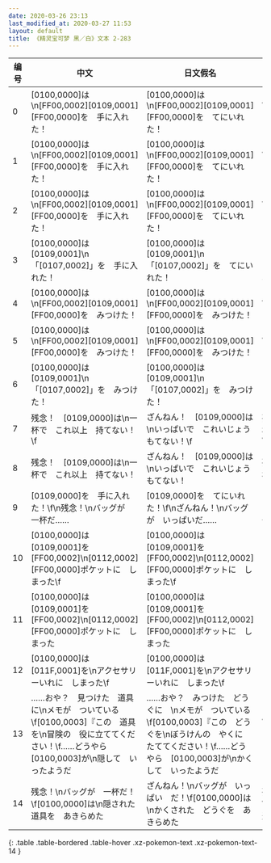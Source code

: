 ```yaml
---
date: 2020-03-26 23:13
last_modified_at: 2020-03-27 11:53
layout: default
title: 《精灵宝可梦 黑／白》文本 2-283
---
```

| 编号 | 中文 | 日文假名 | 日文汉字 |
| ---- | ---- | ---- | --- |
| 0 | [0100,0000]は\n[FF00,0002][0109,0001][FF00,0000]を　手に入れた！ | [0100,0000]は\n[FF00,0002][0109,0001][FF00,0000]を　てにいれた！ | [0100,0000]は\n[FF00,0002][0109,0001][FF00,0000]を　手に入れた！ |
| 1 | [0100,0000]は\n[FF00,0002][0109,0001][FF00,0000]を　手に入れた！ | [0100,0000]は\n[FF00,0002][0109,0001][FF00,0000]を　てにいれた！ | [0100,0000]は\n[FF00,0002][0109,0001][FF00,0000]を　手に入れた！ |
| 2 | [0100,0000]は\n[FF00,0002][0109,0001][FF00,0000]を　手に入れた！ | [0100,0000]は\n[FF00,0002][0109,0001][FF00,0000]を　てにいれた！ | [0100,0000]は\n[FF00,0002][0109,0001][FF00,0000]を　手に入れた！ |
| 3 | [0100,0000]は　[0109,0001]\n「[0107,0002]」を　手に入れた！ | [0100,0000]は　[0109,0001]\n「[0107,0002]」を　てにいれた！ | [0100,0000]は　[0109,0001]\n「[0107,0002]」を　手に入れた！ |
| 4 | [0100,0000]は\n[FF00,0002][0109,0001][FF00,0000]を　みつけた！ | [0100,0000]は\n[FF00,0002][0109,0001][FF00,0000]を　みつけた！ | [0100,0000]は\n[FF00,0002][0109,0001][FF00,0000]を　みつけた！ |
| 5 | [0100,0000]は\n[FF00,0002][0109,0001][FF00,0000]を　みつけた！ | [0100,0000]は\n[FF00,0002][0109,0001][FF00,0000]を　みつけた！ | [0100,0000]は\n[FF00,0002][0109,0001][FF00,0000]を　みつけた！ |
| 6 | [0100,0000]は　[0109,0001]\n「[0107,0002]」を　みつけた！ | [0100,0000]は　[0109,0001]\n「[0107,0002]」を　みつけた！ | [0100,0000]は　[0109,0001]\n「[0107,0002]」を　みつけた！ |
| 7 | 残念！　[0109,0000]は\n一杯で　これ以上　持てない！\f | ざんねん！　[0109,0000]は\nいっぱいで　これいじょう　もてない！\f | 残念！　[0109,0000]は\n一杯で　これ以上　持てない！\f |
| 8 | 残念！　[0109,0000]は\n一杯で　これ以上　持てない！ | ざんねん！　[0109,0000]は\nいっぱいで　これいじょう　もてない！ | 残念！　[0109,0000]は\n一杯で　これ以上　持てない！ |
| 9 | [0109,0000]を　手に入れた！\f\n残念！\nバッグが　一杯だ…… | [0109,0000]を　てにいれた！\f\nざんねん！\nバッグが　いっぱいだ…… | [0109,0000]を　手に入れた！\f\n残念！\nバッグが　一杯だ…… |
| 10 | [0100,0000]は　[0109,0001]を[FF00,0002]\n[0112,0002][FF00,0000]ポケットに　しまった\f | [0100,0000]は　[0109,0001]を[FF00,0002]\n[0112,0002][FF00,0000]ポケットに　しまった\f | [0100,0000]は　[0109,0001]を[FF00,0002]\n[0112,0002][FF00,0000]ポケットに　しまった\f |
| 11 | [0100,0000]は　[0109,0001]を[FF00,0002]\n[0112,0002][FF00,0000]ポケットに　しまった | [0100,0000]は　[0109,0001]を[FF00,0002]\n[0112,0002][FF00,0000]ポケットに　しまった | [0100,0000]は　[0109,0001]を[FF00,0002]\n[0112,0002][FF00,0000]ポケットに　しまった |
| 12 | [0100,0000]は　[011F,0001]を\nアクセサリーいれに　しまった\f | [0100,0000]は　[011F,0001]を\nアクセサリーいれに　しまった\f | [0100,0000]は　[011F,0001]を\nアクセサリーいれに　しまった\f |
| 13 | ……おや？　見つけた　道具に\nメモが　ついている\f[0100,0003]『この　道具を\n冒険の　役に立ててください！\f……どうやら　[0100,0003]が\n隠して　いったようだ | ……おや？　みつけた　どうぐに　\nメモが　ついている\f[0100,0003]『この　どうぐを\nぼうけんの　やくに　たててください！\f……どうやら　[0100,0003]が\nかくして　いったようだ | ……おや？　見つけた　道具に\nメモが　ついている\f[0100,0003]『この　道具を\n冒険の　役に立ててください！\f……どうやら　[0100,0003]が\n隠して　いったようだ |
| 14 | 残念！\nバッグが　一杯だ！\f[0100,0000]は\n隠された　道具を　あきらめた | ざんねん！\nバッグが　いっぱい　だ！\f[0100,0000]は\nかくされた　どうぐを　あきらめた | 残念！\nバッグが　一杯だ！\f[0100,0000]は\n隠された　道具を　あきらめた |
{: .table .table-bordered .table-hover .xz-pokemon-text .xz-pokemon-text-14 }
